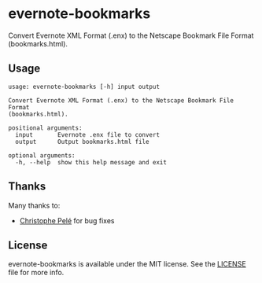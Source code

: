 evernote-bookmarks
==================

Convert Evernote XML Format (.enx) to the Netscape Bookmark File Format (bookmarks.html).

Usage
-----

```
usage: evernote-bookmarks [-h] input output

Convert Evernote XML Format (.enx) to the Netscape Bookmark File Format
(bookmarks.html).

positional arguments:
  input       Evernote .enx file to convert
  output      Output bookmarks.html file

optional arguments:
  -h, --help  show this help message and exit
```

Thanks
------

Many thanks to:

- [Christophe Pelé](https://github.com/geekarist/) for bug fixes

License
-------

evernote-bookmarks is available under the MIT license. See the [LICENSE](LICENSE) file for more info.
